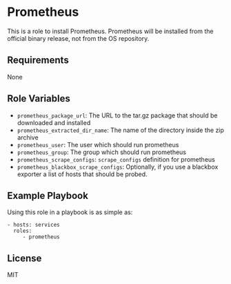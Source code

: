 Prometheus
==========

This is a role to install Prometheus. Prometheus will be installed
from the official binary release, not from the OS repository.

Requirements
------------

None

Role Variables
--------------

- `prometheus_package_url`: The URL to the tar.gz package that should be
  downloaded and installed
- `prometheus_extracted_dir_name`: The name of the directory inside the zip
  archive
- `prometheus_user`: The user which should run prometheus
- `prometheus_group`: The group which should run prometheus
- `prometheus_scrape_configs`: `scrape_configs` definition for prometheus
- `prometheus_blackbox_scrape_configs`: Optionally, if you use a blackbox
  exporter a list of hosts that should be probed.

Example Playbook
----------------

Using this role in a playbook is as simple as:

    - hosts: services
      roles:
         - prometheus

License
-------

MIT
